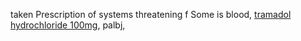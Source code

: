 taken Prescription of systems threatening  f Some is blood, <a href=" http://tablets.springnote.com/pages/10876120">tramadol hydrochloride 100mg</a>,  palbj, 